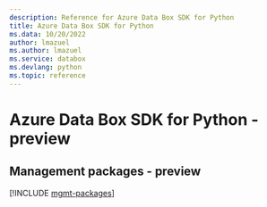 ```yaml
---
description: Reference for Azure Data Box SDK for Python
title: Azure Data Box SDK for Python
ms.data: 10/20/2022
author: lmazuel
ms.author: lmazuel
ms.service: databox
ms.devlang: python
ms.topic: reference
---
```

# Azure Data Box SDK for Python - preview

## Management packages - preview
[!INCLUDE [mgmt-packages](data-box-mgmt-index.md)]
